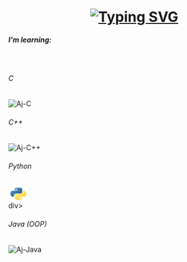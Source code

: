<h1 align="center">
  <a href="https://git.io/typing-svg"><img src="https://readme-typing-svg.herokuapp.com?font=Fredoka&weight=200&size=15&pause=1000&color=9232D4&center=true&vCenter=true&random=false&width=435&lines=Hi%2C+i'm+Ana+Joyce+%F0%9F%91%8B;Software+engineer+student!" alt="Typing SVG" /></a>
</h1>

<h5>I'm learning: </h5>
<div style="display: inline_block"><br>
  <h6>C</h6>
  <img align="center" alt="Aj-C" height="30" width="40" src="https://cdn.jsdelivr.net/gh/devicons/devicon/icons/c/c-original.svg">
  <h6>C++</h6>
  <img align="center" alt="Aj-C++" height="30" width="40" src="https://cdn.jsdelivr.net/gh/devicons/devicon@latest/icons/cplusplus/cplusplus-original.svg">
  <h6>Python</h6>
  <img align="center" alt="Aj-Python" height="30" width="40" src="https://raw.githubusercontent.com/devicons/devicon/master/icons/python/python-original.svg">
</div>div>
  <h6>Java (OOP)</h6>
  <img align="center" alt="Aj-Java" height="40" width="50" src="https://cdn.jsdelivr.net/gh/devicons/devicon/icons/java/java-original-wordmark.svg">
